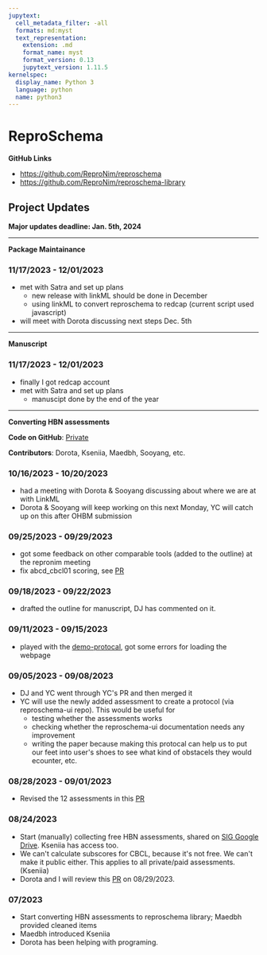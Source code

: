 ```yaml
---
jupytext:
  cell_metadata_filter: -all
  formats: md:myst
  text_representation:
    extension: .md
    format_name: myst
    format_version: 0.13
    jupytext_version: 1.11.5
kernelspec:
  display_name: Python 3
  language: python
  name: python3
---
```


# ReproSchema

**GitHub Links** 
- https://github.com/ReproNim/reproschema
- https://github.com/ReproNim/reproschema-library

## Project Updates

**Major updates deadline: Jan. 5th, 2024**

---
**Package Maintainance**
### 11/17/2023 - 12/01/2023
- met with Satra and set up plans
  - new release with linkML should be done in December
  - using linkML to convert reproschema to redcap (current script used javascript)
- will meet with Dorota discussing next steps Dec. 5th

---
**Manuscript**
### 11/17/2023 - 12/01/2023
- finally I got redcap account
- met with Satra and set up plans
  - manuscipt done by the end of the year

---
**Converting HBN assessments**

**Code on GitHub**: [Private](https://github.com/yibeichan/hbn_practice/tree/main/reproschema)

**Contributors**: Dorota, Kseniia, Maedbh, Sooyang, etc.

### 10/16/2023 - 10/20/2023
- had a meeting with Dorota & Sooyang discussing about where we are at with LinkML
- Dorota & Sooyang will keep working on this next Monday, YC will catch up on this after OHBM submission

### 09/25/2023 - 09/29/2023
- got some feedback on other comparable tools (added to the outline) at the repronim meeting
- fix abcd_cbcl01 scoring, see [PR](https://github.com/ReproNim/reproschema-library/pull/68)

### 09/18/2023 - 09/22/2023
- drafted the outline for manuscript, DJ has commented on it.

### 09/11/2023 - 09/15/2023
- played with the [demo-protocal](https://github.com/yibeichan/demo-protocol), got some errors for loading the webpage

### 09/05/2023 - 09/08/2023
- DJ and YC went through YC's PR and then merged it
- YC will use the newly added assessment to create a protocol (via reproschema-ui repo). This would be useful for
  - testing whether the assessments works
  - checking whether the reproschema-ui documentation needs any improvement
  - writing the paper because making this protocal can help us to put our feet into user's shoes to see what kind of obstacels they would ecounter, etc.

### 08/28/2023 - 09/01/2023
- Revised the 12 assessments in this [PR](https://github.com/ReproNim/reproschema-library/pull/67) 

### 08/24/2023
- Start (manually) collecting free HBN assessments, shared on [SIG Google Drive](https://drive.google.com/drive/folders/19WaMiDkIfXoBbIP4DfMj57j0Q9IHq2E-?usp=drive_link). Kseniia has access too.
- We can't calculate subscores for CBCL, because it's not free. We can't make it public either. This applies to all private/paid assessments. (Kseniia)
- Dorota and I will review this [PR](https://github.com/ReproNim/reproschema-library/pull/67) on 08/29/2023.

### 07/2023
- Start converting HBN assessments to reproschema library; Maedbh provided cleaned items
- Maedbh introduced Kseniia
- Dorota has been helping with programing.


